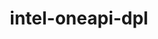 ---
title: "intel-oneapi-dpl"
layout: cache
categories: [package, develop-2023-12-17]
meta: {"versions": ["2022.3.0"], "compilers": ["oneapi@=2023.2.0"], "oss": ["ubuntu20.04"], "platforms": ["linux"], "targets": ["x86_64_v3"], "stacks": ["e4s-oneapi", "root"], "num_specs": 1, "num_specs_by_stack": {"e4s-oneapi": 1, "root": 1}}
spec_details: [{"hash": "ldv5uorzlpk42sm4cfgyn5uoewdwqiti", "compiler": "oneapi@=2023.2.0", "versions": ["2022.3.0"], "os": "ubuntu20.04", "platform": "linux", "target": "x86_64_v3", "variants": ["build_system=generic", "+envmods"], "stacks": ["e4s-oneapi", "root"], "size": "-", "tarball": "https://binaries.spack.io/releases/develop-2023-12-17/build_cache/linux-ubuntu20.04-x86_64_v3/oneapi-2023.2.0/intel-oneapi-dpl-2022.3.0/linux-ubuntu20.04-x86_64_v3-oneapi-2023.2.0-intel-oneapi-dpl-2022.3.0-ldv5uorzlpk42sm4cfgyn5uoewdwqiti.spack"}]
---